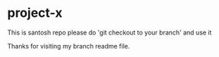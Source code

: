 # project-x

This is santosh repo
please do 'git checkout to your branch' and use it


Thanks for visiting my branch readme file.
